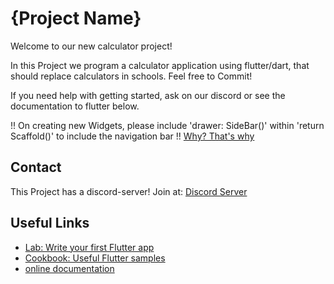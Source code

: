# {Project Name}

Welcome to our new calculator project!

In this Project we program a calculator application using flutter/dart, that should replace calculators in schools.
Feel free to Commit!

If you need help with getting started, ask on our discord or see the documentation to flutter below.

!! On creating new Widgets, please include 'drawer: SideBar()' within 'return Scaffold()' to include the navigation bar !! [Why? That's why](https://discord.com/channels/934053813957033994/934053813957033997/935977955719524394)

## Contact

This Project has a discord-server!
Join at: [Discord Server](https://discord.gg/wBHNFZTkJP)

## Useful Links

- [Lab: Write your first Flutter app](https://flutter.dev/docs/get-started/codelab)
- [Cookbook: Useful Flutter samples](https://flutter.dev/docs/cookbook)
- [online documentation](https://flutter.dev/docs)


